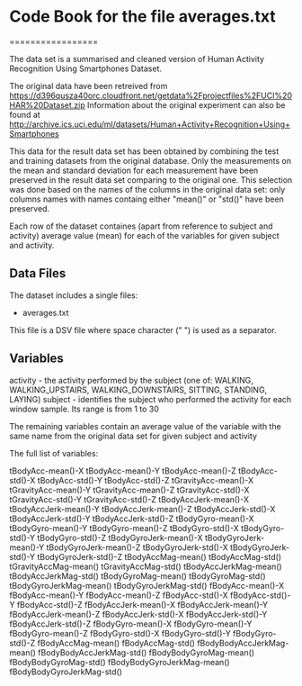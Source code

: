 # Code Book for the file averages.txt
=================

The data set is a summarised and cleaned version of Human Activity Recognition Using Smartphones Dataset.

The original data have been retreived from https://d396qusza40orc.cloudfront.net/getdata%2Fprojectfiles%2FUCI%20HAR%20Dataset.zip
Information about the original experiment can also be found at 
http://archive.ics.uci.edu/ml/datasets/Human+Activity+Recognition+Using+Smartphones 

This data for the result data set has been obtained by combining the test and training datasets from the original database. 
Only the measurements on the mean and standard deviation for each measurement have been preserved in the result data set comparing to the original one. This selection was done based on the names of the columns in the original data set: only columns names with names containg either "mean()" or "std()" have been preserved.

Each row of the dataset containes (apart from reference to subject and activity) average value (mean) for each of the variables for given subject and activity. 

## Data Files

The dataset includes a single files:
* averages.txt 

This file is a DSV file where space character (" ") is used as a separator.

## Variables

activity - the activity performed by the subject (one of: WALKING, WALKING_UPSTAIRS, WALKING_DOWNSTAIRS, SITTING, STANDING, LAYING)
subject - identifies the subject who performed the activity for each window sample. Its range is from 1 to 30

The remaining variables contain an average value of the variable with the same name from the original data set for given subject 
and activity

The full list of variables:

tBodyAcc-mean()-X
tBodyAcc-mean()-Y
tBodyAcc-mean()-Z
tBodyAcc-std()-X
tBodyAcc-std()-Y
tBodyAcc-std()-Z
tGravityAcc-mean()-X
tGravityAcc-mean()-Y
tGravityAcc-mean()-Z
tGravityAcc-std()-X
tGravityAcc-std()-Y
tGravityAcc-std()-Z
tBodyAccJerk-mean()-X
tBodyAccJerk-mean()-Y
tBodyAccJerk-mean()-Z
tBodyAccJerk-std()-X
tBodyAccJerk-std()-Y
tBodyAccJerk-std()-Z
tBodyGyro-mean()-X
tBodyGyro-mean()-Y
tBodyGyro-mean()-Z
tBodyGyro-std()-X
tBodyGyro-std()-Y
tBodyGyro-std()-Z
tBodyGyroJerk-mean()-X
tBodyGyroJerk-mean()-Y
tBodyGyroJerk-mean()-Z
tBodyGyroJerk-std()-X
tBodyGyroJerk-std()-Y
tBodyGyroJerk-std()-Z
tBodyAccMag-mean()
tBodyAccMag-std()
tGravityAccMag-mean()
tGravityAccMag-std()
tBodyAccJerkMag-mean()
tBodyAccJerkMag-std()
tBodyGyroMag-mean()
tBodyGyroMag-std()
tBodyGyroJerkMag-mean()
tBodyGyroJerkMag-std()
fBodyAcc-mean()-X
fBodyAcc-mean()-Y
fBodyAcc-mean()-Z
fBodyAcc-std()-X
fBodyAcc-std()-Y
fBodyAcc-std()-Z
fBodyAccJerk-mean()-X
fBodyAccJerk-mean()-Y
fBodyAccJerk-mean()-Z
fBodyAccJerk-std()-X
fBodyAccJerk-std()-Y
fBodyAccJerk-std()-Z
fBodyGyro-mean()-X
fBodyGyro-mean()-Y
fBodyGyro-mean()-Z
fBodyGyro-std()-X
fBodyGyro-std()-Y
fBodyGyro-std()-Z
fBodyAccMag-mean()
fBodyAccMag-std()
fBodyBodyAccJerkMag-mean()
fBodyBodyAccJerkMag-std()
fBodyBodyGyroMag-mean()
fBodyBodyGyroMag-std()
fBodyBodyGyroJerkMag-mean()
fBodyBodyGyroJerkMag-std()